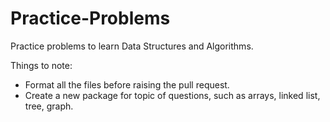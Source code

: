 # Practice-Problems

Practice problems to learn Data Structures and Algorithms.

Things to note:
- Format all the files before raising the pull request.
- Create a new package for topic of questions, such as arrays, linked list, tree, graph.

